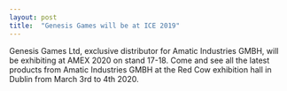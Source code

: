 ```yaml
---
layout: post
title:  "Genesis Games will be at ICE 2019"
---
```


Genesis Games Ltd, exclusive distributor for Amatic Industries GMBH, will be exhibiting at AMEX 2020 on stand 17-18. Come and see all the latest products from Amatic Industries GMBH at the Red Cow exhibition hall in Dublin from March 3rd to 4th 2020.
